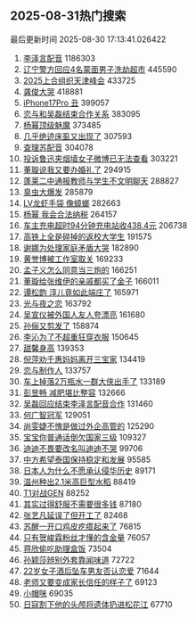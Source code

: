 ## 2025-08-31热门搜索 
最后更新时间 2025-08-30 17:13:41.026422 
1. [李泽言配音](https://s.weibo.com/weibo?q=%E6%9D%8E%E6%B3%BD%E8%A8%80%E9%85%8D%E9%9F%B3&t=31&band_rank=1&Refer=top) 1186303
1. [辽宁警方回应4名蒙面男子洗劫超市](https://s.weibo.com/weibo?q=%23%E8%BE%BD%E5%AE%81%E8%AD%A6%E6%96%B9%E5%9B%9E%E5%BA%944%E5%90%8D%E8%92%99%E9%9D%A2%E7%94%B7%E5%AD%90%E6%B4%97%E5%8A%AB%E8%B6%85%E5%B8%82%23&t=31&band_rank=2&Refer=top) 445590
1. [2025上合组织天津峰会](https://s.weibo.com/weibo?q=%232025%E4%B8%8A%E5%90%88%E7%BB%84%E7%BB%87%E5%A4%A9%E6%B4%A5%E5%B3%B0%E4%BC%9A%23&t=31&band_rank=3&Refer=top) 433725
1. [龚俊大哭](https://s.weibo.com/weibo?q=%E9%BE%9A%E4%BF%8A%E5%A4%A7%E5%93%AD&t=31&band_rank=4&Refer=top) 418881
1. [iPhone17Pro 丑](https://s.weibo.com/weibo?q=iPhone17Pro%20%E4%B8%91&t=31&band_rank=5&Refer=top) 399057
1. [恋与和吴磊结束合作关系](https://s.weibo.com/weibo?q=%23%E6%81%8B%E4%B8%8E%E5%92%8C%E5%90%B4%E7%A3%8A%E7%BB%93%E6%9D%9F%E5%90%88%E4%BD%9C%E5%85%B3%E7%B3%BB%23&t=31&band_rank=6&Refer=top) 383095
1. [杨幂顶级魅魔](https://s.weibo.com/weibo?q=%E6%9D%A8%E5%B9%82%E9%A1%B6%E7%BA%A7%E9%AD%85%E9%AD%94&t=31&band_rank=7&Refer=top) 373485
1. [几乎绝迹床虱又出现了](https://s.weibo.com/weibo?q=%23%E5%87%A0%E4%B9%8E%E7%BB%9D%E8%BF%B9%E5%BA%8A%E8%99%B1%E5%8F%88%E5%87%BA%E7%8E%B0%E4%BA%86%23&t=31&band_rank=8&Refer=top) 307593
1. [查理苏配音](https://s.weibo.com/weibo?q=%E6%9F%A5%E7%90%86%E8%8B%8F%E9%85%8D%E9%9F%B3&t=31&band_rank=9&Refer=top) 304078
1. [投诉鲁迅夹烟墙女子微博已无法查看](https://s.weibo.com/weibo?q=%23%E6%8A%95%E8%AF%89%E9%B2%81%E8%BF%85%E5%A4%B9%E7%83%9F%E5%A2%99%E5%A5%B3%E5%AD%90%E5%BE%AE%E5%8D%9A%E5%B7%B2%E6%97%A0%E6%B3%95%E6%9F%A5%E7%9C%8B%23&t=31&band_rank=10&Refer=top) 303221
1. [董璇说我又要办婚礼了](https://s.weibo.com/weibo?q=%23%E8%91%A3%E7%92%87%E8%AF%B4%E6%88%91%E5%8F%88%E8%A6%81%E5%8A%9E%E5%A9%9A%E7%A4%BC%E4%BA%86%23&t=31&band_rank=11&Refer=top) 294915
1. [蓬莱二中通报教师与学生不文明聊天](https://s.weibo.com/weibo?q=%23%E8%93%AC%E8%8E%B1%E4%BA%8C%E4%B8%AD%E9%80%9A%E6%8A%A5%E6%95%99%E5%B8%88%E4%B8%8E%E5%AD%A6%E7%94%9F%E4%B8%8D%E6%96%87%E6%98%8E%E8%81%8A%E5%A4%A9%23&t=31&band_rank=12&Refer=top) 288827
1. [臭虫大爆发](https://s.weibo.com/weibo?q=%23%E8%87%AD%E8%99%AB%E5%A4%A7%E7%88%86%E5%8F%91%23&t=31&band_rank=13&Refer=top) 285879
1. [LV龙虾手袋 像蟑螂](https://s.weibo.com/weibo?q=LV%E9%BE%99%E8%99%BE%E6%89%8B%E8%A2%8B%20%E5%83%8F%E8%9F%91%E8%9E%82&t=31&band_rank=14&Refer=top) 282663
1. [杨幂 我会合法纳税](https://s.weibo.com/weibo?q=%E6%9D%A8%E5%B9%82%20%E6%88%91%E4%BC%9A%E5%90%88%E6%B3%95%E7%BA%B3%E7%A8%8E&t=31&band_rank=15&Refer=top) 264157
1. [车主充电超时94分钟充电站收438.4元](https://s.weibo.com/weibo?q=%23%E8%BD%A6%E4%B8%BB%E5%85%85%E7%94%B5%E8%B6%85%E6%97%B694%E5%88%86%E9%92%9F%E5%85%85%E7%94%B5%E7%AB%99%E6%94%B6438.4%E5%85%83%23&t=31&band_rank=16&Refer=top) 206738
1. [高铁上全是碎掉的返校大学生](https://s.weibo.com/weibo?q=%E9%AB%98%E9%93%81%E4%B8%8A%E5%85%A8%E6%98%AF%E7%A2%8E%E6%8E%89%E7%9A%84%E8%BF%94%E6%A0%A1%E5%A4%A7%E5%AD%A6%E7%94%9F&t=31&band_rank=17&Refer=top) 191575
1. [谢娜为处理家庭矛盾大哭](https://s.weibo.com/weibo?q=%E8%B0%A2%E5%A8%9C%E4%B8%BA%E5%A4%84%E7%90%86%E5%AE%B6%E5%BA%AD%E7%9F%9B%E7%9B%BE%E5%A4%A7%E5%93%AD&t=31&band_rank=18&Refer=top) 182890
1. [黄誉博被工作室取关](https://s.weibo.com/weibo?q=%E9%BB%84%E8%AA%89%E5%8D%9A%E8%A2%AB%E5%B7%A5%E4%BD%9C%E5%AE%A4%E5%8F%96%E5%85%B3&t=31&band_rank=19&Refer=top) 169233
1. [孟子义怎么同意当三炮的](https://s.weibo.com/weibo?q=%E5%AD%9F%E5%AD%90%E4%B9%89%E6%80%8E%E4%B9%88%E5%90%8C%E6%84%8F%E5%BD%93%E4%B8%89%E7%82%AE%E7%9A%84&t=31&band_rank=20&Refer=top) 166251
1. [董璇给张维伊的亲戚都买了金子](https://s.weibo.com/weibo?q=%E8%91%A3%E7%92%87%E7%BB%99%E5%BC%A0%E7%BB%B4%E4%BC%8A%E7%9A%84%E4%BA%B2%E6%88%9A%E9%83%BD%E4%B9%B0%E4%BA%86%E9%87%91%E5%AD%90&t=31&band_rank=21&Refer=top) 166011
1. [谭松韵 淳儿竟如此端庄了](https://s.weibo.com/weibo?q=%E8%B0%AD%E6%9D%BE%E9%9F%B5%20%E6%B7%B3%E5%84%BF%E7%AB%9F%E5%A6%82%E6%AD%A4%E7%AB%AF%E5%BA%84%E4%BA%86&t=31&band_rank=22&Refer=top) 165971
1. [光与夜之恋](https://s.weibo.com/weibo?q=%E5%85%89%E4%B8%8E%E5%A4%9C%E4%B9%8B%E6%81%8B&t=31&band_rank=23&Refer=top) 163792
1. [吴宣仪被外国人友人夸漂亮](https://s.weibo.com/weibo?q=%E5%90%B4%E5%AE%A3%E4%BB%AA%E8%A2%AB%E5%A4%96%E5%9B%BD%E4%BA%BA%E5%8F%8B%E4%BA%BA%E5%A4%B8%E6%BC%82%E4%BA%AE&t=31&band_rank=24&Refer=top) 161680
1. [孙俪又剪发了](https://s.weibo.com/weibo?q=%23%E5%AD%99%E4%BF%AA%E5%8F%88%E5%89%AA%E5%8F%91%E4%BA%86%23&t=31&band_rank=25&Refer=top) 158874
1. [李沁为了不超重狂穿衣服](https://s.weibo.com/weibo?q=%23%E6%9D%8E%E6%B2%81%E4%B8%BA%E4%BA%86%E4%B8%8D%E8%B6%85%E9%87%8D%E7%8B%82%E7%A9%BF%E8%A1%A3%E6%9C%8D%23&t=31&band_rank=26&Refer=top) 150645
1. [甜馨身高](https://s.weibo.com/weibo?q=%23%E7%94%9C%E9%A6%A8%E8%BA%AB%E9%AB%98%23&t=31&band_rank=27&Refer=top) 139353
1. [倪萍劝千惠妈妈离开三宝家](https://s.weibo.com/weibo?q=%23%E5%80%AA%E8%90%8D%E5%8A%9D%E5%8D%83%E6%83%A0%E5%A6%88%E5%A6%88%E7%A6%BB%E5%BC%80%E4%B8%89%E5%AE%9D%E5%AE%B6%23&t=31&band_rank=28&Refer=top) 134419
1. [恋与制作人](https://s.weibo.com/weibo?q=%E6%81%8B%E4%B8%8E%E5%88%B6%E4%BD%9C%E4%BA%BA&t=31&band_rank=29&Refer=top) 133757
1. [车上掉落2万瓶水一群大侠出手了](https://s.weibo.com/weibo?q=%23%E8%BD%A6%E4%B8%8A%E6%8E%89%E8%90%BD2%E4%B8%87%E7%93%B6%E6%B0%B4%E4%B8%80%E7%BE%A4%E5%A4%A7%E4%BE%A0%E5%87%BA%E6%89%8B%E4%BA%86%23&t=31&band_rank=30&Refer=top) 133189
1. [彭昱畅 减肥堪比整容](https://s.weibo.com/weibo?q=%E5%BD%AD%E6%98%B1%E7%95%85%20%E5%87%8F%E8%82%A5%E5%A0%AA%E6%AF%94%E6%95%B4%E5%AE%B9&t=31&band_rank=31&Refer=top) 132666
1. [吴磊回应结束李泽言配音合作](https://s.weibo.com/weibo?q=%E5%90%B4%E7%A3%8A%E5%9B%9E%E5%BA%94%E7%BB%93%E6%9D%9F%E6%9D%8E%E6%B3%BD%E8%A8%80%E9%85%8D%E9%9F%B3%E5%90%88%E4%BD%9C&t=31&band_rank=32&Refer=top) 131460
1. [何广智冠军](https://s.weibo.com/weibo?q=%E4%BD%95%E5%B9%BF%E6%99%BA%E5%86%A0%E5%86%9B&t=31&band_rank=33&Refer=top) 129051
1. [尚雯婕不愧是做过外企高管的](https://s.weibo.com/weibo?q=%E5%B0%9A%E9%9B%AF%E5%A9%95%E4%B8%8D%E6%84%A7%E6%98%AF%E5%81%9A%E8%BF%87%E5%A4%96%E4%BC%81%E9%AB%98%E7%AE%A1%E7%9A%84&t=31&band_rank=34&Refer=top) 125290
1. [宝宝你普通话倒欠国家三级](https://s.weibo.com/weibo?q=%E5%AE%9D%E5%AE%9D%E4%BD%A0%E6%99%AE%E9%80%9A%E8%AF%9D%E5%80%92%E6%AC%A0%E5%9B%BD%E5%AE%B6%E4%B8%89%E7%BA%A7&t=31&band_rank=35&Refer=top) 109327
1. [迪迪不畏要改名叫迪迪不哭](https://s.weibo.com/weibo?q=%E8%BF%AA%E8%BF%AA%E4%B8%8D%E7%95%8F%E8%A6%81%E6%94%B9%E5%90%8D%E5%8F%AB%E8%BF%AA%E8%BF%AA%E4%B8%8D%E5%93%AD&t=31&band_rank=36&Refer=top) 99706
1. [中方希望泰国保持稳定和发展](https://s.weibo.com/weibo?q=%23%E4%B8%AD%E6%96%B9%E5%B8%8C%E6%9C%9B%E6%B3%B0%E5%9B%BD%E4%BF%9D%E6%8C%81%E7%A8%B3%E5%AE%9A%E5%92%8C%E5%8F%91%E5%B1%95%23&t=31&band_rank=37&Refer=top) 95585
1. [日本人为什么不愿承认侵华历史](https://s.weibo.com/weibo?q=%23%E6%97%A5%E6%9C%AC%E4%BA%BA%E4%B8%BA%E4%BB%80%E4%B9%88%E4%B8%8D%E6%84%BF%E6%89%BF%E8%AE%A4%E4%BE%B5%E5%8D%8E%E5%8E%86%E5%8F%B2%23&t=31&band_rank=38&Refer=top) 89171
1. [温州种出2.1米高巨型水稻](https://s.weibo.com/weibo?q=%23%E6%B8%A9%E5%B7%9E%E7%A7%8D%E5%87%BA2.1%E7%B1%B3%E9%AB%98%E5%B7%A8%E5%9E%8B%E6%B0%B4%E7%A8%BB%23&t=31&band_rank=39&Refer=top) 88419
1. [T1对战GEN](https://s.weibo.com/weibo?q=%23T1%E5%AF%B9%E6%88%98GEN%23&t=31&band_rank=40&Refer=top) 88252
1. [其实过得舒服不需要很多钱](https://s.weibo.com/weibo?q=%E5%85%B6%E5%AE%9E%E8%BF%87%E5%BE%97%E8%88%92%E6%9C%8D%E4%B8%8D%E9%9C%80%E8%A6%81%E5%BE%88%E5%A4%9A%E9%92%B1&t=31&band_rank=41&Refer=top) 87180
1. [张艺凡延误了但开工了](https://s.weibo.com/weibo?q=%E5%BC%A0%E8%89%BA%E5%87%A1%E5%BB%B6%E8%AF%AF%E4%BA%86%E4%BD%86%E5%BC%80%E5%B7%A5%E4%BA%86&t=31&band_rank=42&Refer=top) 82468
1. [苏醒一开口鸡皮疙瘩起来了](https://s.weibo.com/weibo?q=%E8%8B%8F%E9%86%92%E4%B8%80%E5%BC%80%E5%8F%A3%E9%B8%A1%E7%9A%AE%E7%96%99%E7%98%A9%E8%B5%B7%E6%9D%A5%E4%BA%86&t=31&band_rank=43&Refer=top) 76815
1. [只有贺峻霖粉丝才懂的含金量](https://s.weibo.com/weibo?q=%E5%8F%AA%E6%9C%89%E8%B4%BA%E5%B3%BB%E9%9C%96%E7%B2%89%E4%B8%9D%E6%89%8D%E6%87%82%E7%9A%84%E5%90%AB%E9%87%91%E9%87%8F&t=31&band_rank=44&Refer=top) 76057
1. [蒋欣偷吃助理盒饭](https://s.weibo.com/weibo?q=%E8%92%8B%E6%AC%A3%E5%81%B7%E5%90%83%E5%8A%A9%E7%90%86%E7%9B%92%E9%A5%AD&t=31&band_rank=45&Refer=top) 73504
1. [孙颖莎辨别外套靠闻味道](https://s.weibo.com/weibo?q=%E5%AD%99%E9%A2%96%E8%8E%8E%E8%BE%A8%E5%88%AB%E5%A4%96%E5%A5%97%E9%9D%A0%E9%97%BB%E5%91%B3%E9%81%93&t=31&band_rank=46&Refer=top) 72722
1. [22岁女子酒后坠车男友否认恋爱](https://s.weibo.com/weibo?q=%2322%E5%B2%81%E5%A5%B3%E5%AD%90%E9%85%92%E5%90%8E%E5%9D%A0%E8%BD%A6%E7%94%B7%E5%8F%8B%E5%90%A6%E8%AE%A4%E6%81%8B%E7%88%B1%23&t=31&band_rank=47&Refer=top) 71644
1. [老师又要变成家长信任的样子了](https://s.weibo.com/weibo?q=%E8%80%81%E5%B8%88%E5%8F%88%E8%A6%81%E5%8F%98%E6%88%90%E5%AE%B6%E9%95%BF%E4%BF%A1%E4%BB%BB%E7%9A%84%E6%A0%B7%E5%AD%90%E4%BA%86&t=31&band_rank=48&Refer=top) 69123
1. [小帽咪](https://s.weibo.com/weibo?q=%E5%B0%8F%E5%B8%BD%E5%92%AA&t=31&band_rank=49&Refer=top) 69035
1. [日寇割下他的头颅将遗体扔进松花江](https://s.weibo.com/weibo?q=%23%E6%97%A5%E5%AF%87%E5%89%B2%E4%B8%8B%E4%BB%96%E7%9A%84%E5%A4%B4%E9%A2%85%E5%B0%86%E9%81%97%E4%BD%93%E6%89%94%E8%BF%9B%E6%9D%BE%E8%8A%B1%E6%B1%9F%23&t=31&band_rank=50&Refer=top) 67710
